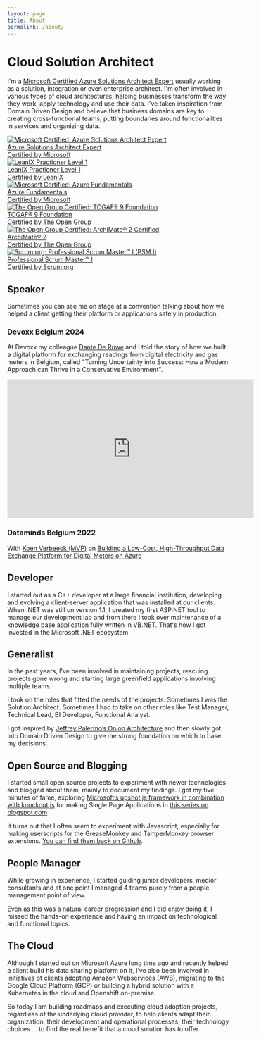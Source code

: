 ```yaml
---
layout: page
title: About
permalink: /about/
---
```


# Cloud Solution Architect
I'm a [Microsoft Certified Azure Solutions Architect Expert](https://learn.microsoft.com/api/credentials/share/en-gb/BartJolling-9718/6A1DD1B304735747?sharingId=2181516774139D24) usually working as a solution, integration or even enterprise architect. I'm often involved in various types of cloud architectures, helping businesses transform the way they work, apply technology and use their data. I've taken inspiration from Domain Driven Design and believe that business domains are key to creating cross-functional teams, putting boundaries around functionalities in services and organizing data.

<div class="card-container">
<div class="card">
  <a href="https://learn.microsoft.com/api/credentials/share/en-us/BartJolling-9718/6A1DD1B304735747?sharingId=2181516774139D24">
    <div class="shrink-0">
      <img src="../assets/img/microsoft-certified-expert-badge.svg" alt="Microsoft Certified: Azure Solutions Architect Expert">
    </div>
    <div class="text-container">
      <div class="title">Azure Solutions Architect Expert</div>
      <div class="subtitle">Certified by Microsoft</div>
    </div>
  </a>
</div>

<div class="card">
  <a href="https://verify.skilljar.com/c/ayxpv4r5wvnm">
    <div class="shrink-0">
      <img src="../assets/img/LeanIX-logo.png" alt="LeanIX Practioner Level 1">
    </div>
    <div class="text-container">
      <div class="title">LeanIX Practioner Level 1</div>
      <div class="subtitle">Certified by LeanIX</div>
    </div>
  </a>
</div>

<div class="card">
  <a href="https://learn.microsoft.com/en-us/users/bartjolling-9718/credentials/d7f6c6e4376648fb">
    <div class="shrink-0">
      <img src="../assets/img/microsoft-certified-fundamentals-badge.svg" alt="Microsoft Certified: Azure Fundamentals">
    </div>
    <div class="text-container">
      <div class="title">Azure Fundamentals</div>
      <div class="subtitle">Certified by Microsoft</div>
    </div>
  </a>
</div>

<div class="card">
  <a href="https://www.credly.com/badges/57a00e15-91f1-463c-b19f-df8ee08e2190/public_url">
    <div class="shrink-0">
      <img src="../assets/img/TheOpenGroup-logo.jpg" alt="The Open Group Certified: TOGAF® 9 Foundation">
    </div>
    <div class="text-container">
      <div class="title">TOGAF® 9 Foundation</div>
      <div class="subtitle">Certified by The Open Group</div>
    </div>
  </a>
</div>

<div class="card">
  <a href="https://www.credly.com/badges/54c468bb-05d5-4c94-ad51-34a694ba599b/public_url">
    <div class="shrink-0">
      <img src="../assets/img/TheOpenGroup-logo.jpg" alt="The Open Group Certified: ArchiMate® 2 Certified">
    </div>
    <div class="text-container">
      <div class="title">ArchiMate® 2</div>
      <div class="subtitle">Certified by The Open Group</div>
    </div>
  </a>
</div>

<div class="card">
  <a href="https://www.credly.com/badges/9fb8763f-6923-4ed9-8445-19494fa5a748/public_url">
    <div class="shrink-0">
      <img src="../assets/img/ScrumOrgPsmI.png" alt="Scrum.org: Professional Scrum Master™ I (PSM I)">
    </div>
    <div class="text-container">
      <div class="title">Professional Scrum Master™ I</div>
      <div class="subtitle">Certified by Scrum.org</div>
    </div>
  </a>
</div>
</div>

## Speaker
Sometimes you can see me on stage at a convention talking about how we helped a client getting their platform or applications safely in production.

### Devoxx Belgium 2024
At Devoxx my colleague [Dante De Ruwe](https://dantederuwe.com) and I told the story of how we built a digital platform for exchanging readings from digital electricity and gas meters in Belgium, called "Turning Uncertainty into Success: How a Modern Approach can Thrive in a Conservative Environment".
<div style="text-align:center;">
  <iframe width="560" height="315" src="https://www.youtube.com/embed/K3VHrwwU-LU" frameborder="0" allow="accelerometer; autoplay; encrypted-media; gyroscope; picture-in-picture" allowfullscreen></iframe>
</div>

### Dataminds Belgium 2022
With [Koen Verbeeck (MVP)](https://mvp.microsoft.com/en-US/MVP/profile/da7a38d8-56e4-e611-80fc-3863bb35ef70) on [Building a Low-Cost, High-Throughput Data Exchange Platform for Digital Meters on Azure](https://dataminds.be/ssis-to-adf/)

## Developer
I started out as a C++ developer at a large financial institution, developing and evolving a client-server application that was installed at our clients. When .NET was still on version 1.1, I created my first ASP.NET tool to manage our development lab and from there I took over maintenance of a knowledge base application fully written in VB.NET. That's how I got invested in the Microsoft .NET ecosystem.

## Generalist
In the past years, I've been involved in maintaining projects, rescuing projects gone wrong and starting large greenfield applications involving multiple teams. 

I took on the roles that fitted the needs of the projects. Sometimes I was the Solution Architect. Sometimes I had to take on other roles like Test Manager, Technical Lead, BI Developer, Functional Analyst.

I got inspired by [Jeffrey Palermo’s Onion Architecture](https://jeffreypalermo.com/2008/07/the-onion-architecture-part-1/) and then slowly got into Domain Driven Design to give me strong foundation on which to base my decisions.

## Open Source and Blogging
I started small open source projects to experiment with newer technologies and blogged about them, mainly to document my findings. I got my five minutes of fame, exploring [Microsoft’s upshot.js framework in combination with knockout.js]( https://visualstudiomagazine.com/articles/2012/06/01/the-upshot-its-a-knockout.aspx) for making Single Page Applications in [this series on blogspot.com]( http://bartjolling.blogspot.com/2012/02/building-single-page-apps-with-aspnet.html)

It turns out that I often seem to experiment with Javascript, especially for making userscripts for the GreaseMonkey and TamperMonkey browser extensions. [You can find them back on Github]( https://github.com/BartJolling).

## People Manager
While growing in experience, I started guiding junior developers, medior consultants and at one point I managed 4 teams purely from a people management point of view. 

Even as this was a natural career progression and I did enjoy doing it, I missed the hands-on experience and having an impact on technological and functional topics.

## The Cloud 
Although I started out on Microsoft Azure long time ago and recently helped a client build his data sharing platform on it, I’ve also been involved in initiatives of clients adopting Amazon Webservices (AWS), migrating to the Google Cloud Platform (GCP) or building a hybrid solution with a Kubernetes in the cloud and Openshift on-premise.

So today I am building roadmaps and executing cloud adoption projects, regardless of the underlying cloud provider, to help clients adapt their organization, their development and operational processes, their technology choices … to find the real benefit that a cloud solution has to offer.